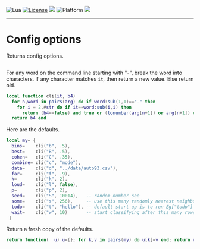
<img alt="Lua" src="https://img.shields.io/badge/lua-v5.4-blue">&nbsp;<a 
href="https://github.com/timm/keys/blob/master/LICENSE.md"><img
alt="License" src="https://img.shields.io/badge/license-unlicense-red"></a> <img
src="https://img.shields.io/badge/purpose-ai%20,%20se-blueviolet"> <img
alt="Platform" src="https://img.shields.io/badge/platform-osx%20,%20linux-lightgrey"> <a
href="https://github.com/timm/keys/actions"><img
src="https://github.com/timm/keys/actions/workflows/unit-test.yml/badge.svg"></a>

<hr>

# Config options
Returns config options.

```lua
```
For any word on the command line starting with "-",
break the word into characters. If any  character
matches `it`, then  return a new  value. Else return  old.

```lua
local function cli(it, b4)
  for n,word in pairs(arg) do if word:sub(1,1)=="-" then
    for i = 2,#str do if it==word:sub(i,i) then
      return (b4==false) and true or (tonumber(arg[n+1]) or arg[n+1]) end end end end 
  return b4 end
```
Here are the defaults.

```lua
local my= {
  bins=    cli("b", .5),
  best=    cli("B", .5),
  cohen=   cli("C", .35),
  combine= cli("c", "mode"),
  data=    cli("d", "../data/auto93.csv"),
  far=     cli("f", .9),
  k=       cli("k", 2),  
  loud=    cli("l", false),
  p=       cli("p", 2), 
  seed=    cli("S", 10014),   -- random number see
  some=    cli("s", 256),     -- use this many randomly nearest neighbors
  todo=    cli("t", "hello"), -- default start up is to run Eg["todo"]
  wait=    cli("w", 10)       -- start classifying after this many rows
 }
```
Return a fresh copy of the defaults.

```lua
return function(  u) u={}; for k,v in pairs(my) do u[k]=v end; return u end
```

